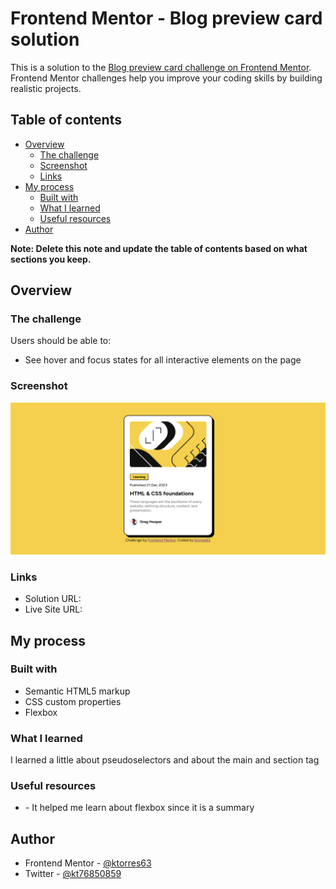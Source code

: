 # Frontend Mentor - Blog preview card solution

This is a solution to the [Blog preview card challenge on Frontend Mentor](https://www.frontendmentor.io/challenges/blog-preview-card-ckPaj01IcS). Frontend Mentor challenges help you improve your coding skills by building realistic projects. 

## Table of contents

- [Overview](#overview)
  - [The challenge](#the-challenge)
  - [Screenshot](#screenshot)
  - [Links](#links)
- [My process](#my-process)
  - [Built with](#built-with)
  - [What I learned](#what-i-learned)
  - [Useful resources](#useful-resources)
- [Author](#author)


**Note: Delete this note and update the table of contents based on what sections you keep.**

## Overview

### The challenge

Users should be able to:

- See hover and focus states for all interactive elements on the page

### Screenshot

![](./screenshot.png)

### Links

- Solution URL: [](https://github.com/ktorres63/blog-preview-card.git)
- Live Site URL: [](https://ktorres63.github.io/blog-preview-card/)

## My process

### Built with

- Semantic HTML5 markup
- CSS custom properties
- Flexbox

### What I learned
I learned a little about pseudoselectors and about the main and section tag


### Useful resources

- [](https://flexbox.malven.co/) - It helped me learn about flexbox since it is a summary


## Author

- Frontend Mentor - [@ktorres63](https://www.frontendmentor.io/profile/ktorres63)
- Twitter - [@kt76850859](https://twitter.com/kt76850859)

